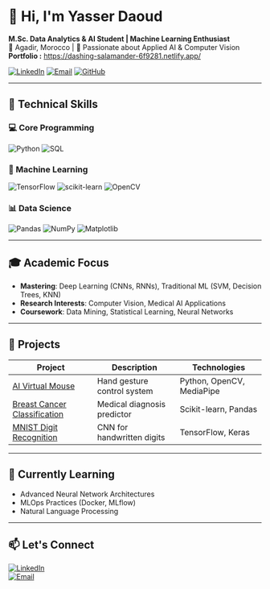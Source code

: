 # 👋 Hi, I'm Yasser Daoud
**M.Sc. Data Analytics & AI Student | Machine Learning Enthusiast**  
📍 Agadir, Morocco | 🎯 Passionate about Applied AI & Computer Vision  
 **Portfolio :** https://dashing-salamander-6f9281.netlify.app/


[![LinkedIn](https://img.shields.io/badge/LinkedIn-Connect-0A66C2?logo=linkedin)](https://linkedin.com/in/yasser-daoud-799893288)
[![Email](https://img.shields.io/badge/Email-Contact%20Me-EA4335?logo=gmail&logoColor=white)](mailto:yasser.daoud@edu.uiz.ac.ma)
[![GitHub](https://img.shields.io/badge/GitHub-Projects-181717?logo=github)](https://github.com/Darkfazer)

---

## 🔧 Technical Skills
### 💻 Core Programming
![Python](https://img.shields.io/badge/Python-Proficient-3776AB?logo=python&logoColor=white)
![SQL](https://img.shields.io/badge/SQL-Intermediate-4479A1?logo=postgresql&logoColor=white)

### 🤖 Machine Learning
![TensorFlow](https://img.shields.io/badge/TensorFlow-Experienced-FF6F00?logo=tensorflow)
![scikit-learn](https://img.shields.io/badge/scikit--learn-Experienced-F7931E?logo=scikit-learn)
![OpenCV](https://img.shields.io/badge/OpenCV-Experienced-5C3EE8?logo=opencv)

### 📊 Data Science
![Pandas](https://img.shields.io/badge/Pandas-Experienced-150458?logo=pandas)
![NumPy](https://img.shields.io/badge/NumPy-Experienced-013243?logo=numpy)
![Matplotlib](https://img.shields.io/badge/Matplotlib-Experienced-11557C?logo=matplotlib)

---

## 🎓 Academic Focus
- **Mastering**: Deep Learning (CNNs, RNNs), Traditional ML (SVM, Decision Trees, KNN)
- **Research Interests**: Computer Vision, Medical AI Applications
- **Coursework**: Data Mining, Statistical Learning, Neural Networks

---

## 🚀 Projects
| Project | Description | Technologies |
|---------|-------------|--------------|
| [AI Virtual Mouse](https://github.com/Darkfazer/ai-virtual-mouse) | Hand gesture control system | Python, OpenCV, MediaPipe |
| [Breast Cancer Classification](https://github.com/Darkfazer/breast-cancer-classification) | Medical diagnosis predictor | Scikit-learn, Pandas |
| [MNIST Digit Recognition](https://github.com/Darkfazer/) | CNN for handwritten digits | TensorFlow, Keras |

---

## 🌱 Currently Learning
- Advanced Neural Network Architectures
- MLOps Practices (Docker, MLflow)
- Natural Language Processing 

---

## 📫 Let's Connect
[![LinkedIn](https://img.shields.io/badge/LinkedIn-Connect%20Professionally-0A66C2?style=flat&logo=linkedin)](https://linkedin.com/in/yasser-daoud-799893288)  
[![Email](https://img.shields.io/badge/Email-yasser.daoud@edu.uiz.ac.ma-D14836?style=flat&logo=gmail)](mailto:yasser.daoud@edu.uiz.ac.ma)
